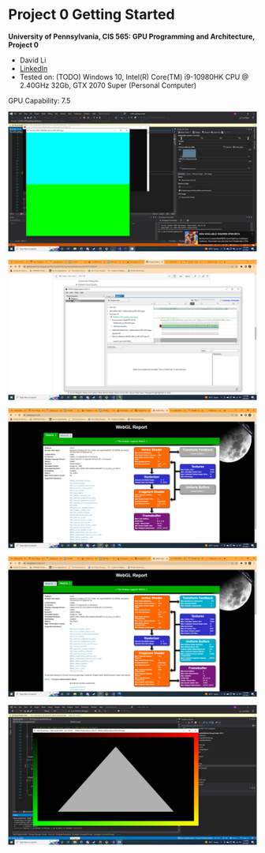Project 0 Getting Started
====================

**University of Pennsylvania, CIS 565: GPU Programming and Architecture, Project 0**

* David Li
* [LinkedIn](https://www.linkedin.com/in/david-li-15b83817b/)
* Tested on: (TODO) Windows 10, Intel(R) Core(TM) i9-10980HK CPU @ 2.40GHz 32Gb, GTX 2070 Super (Personal Computer)


GPU Capability: 7.5

![](images/ss1.png)

![](images/ss2.png)

![](images/ss3.png)

![](images/ss4.png)

![](images/ss5.png)
